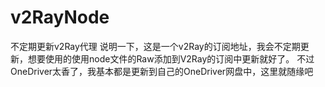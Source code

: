 # v2RayNode
不定期更新v2Ray代理
说明一下，这是一个v2Ray的订阅地址，我会不定期更新，想要使用的使用node文件的Raw添加到V2Ray的订阅中更新就好了。
不过OneDriver太香了，我基本都是更新到自己的OneDriver网盘中，这里就随缘吧
